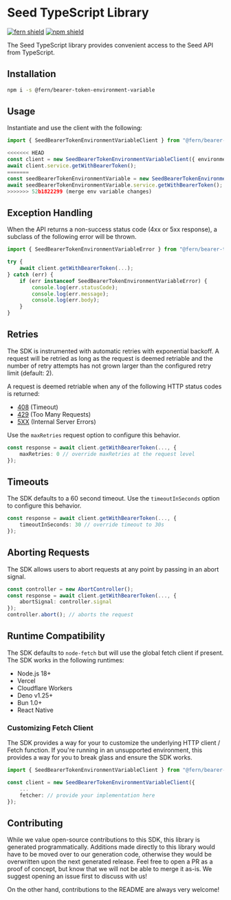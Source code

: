 # Seed TypeScript Library

[![fern shield](https://img.shields.io/badge/%F0%9F%8C%BF-SDK%20generated%20by%20Fern-brightgreen)](https://github.com/fern-api/fern)
[![npm shield](https://img.shields.io/npm/v/@fern/bearer-token-environment-variable)](https://www.npmjs.com/package/@fern/bearer-token-environment-variable)

The Seed TypeScript library provides convenient access to the Seed API from TypeScript.

## Installation

```sh
npm i -s @fern/bearer-token-environment-variable
```

## Usage

Instantiate and use the client with the following:

```typescript
import { SeedBearerTokenEnvironmentVariableClient } from "@fern/bearer-token-environment-variable";

<<<<<<< HEAD
const client = new SeedBearerTokenEnvironmentVariableClient({ environment: "YOUR_BASE_URL", apiKey: "YOUR_API_KEY" });
await client.service.getWithBearerToken();
=======
const seedBearerTokenEnvironmentVariable = new SeedBearerTokenEnvironmentVariableClient();
await seedBearerTokenEnvironmentVariable.service.getWithBearerToken();
>>>>>>> 52b1822299 (merge env variable changes)
```

## Exception Handling

When the API returns a non-success status code (4xx or 5xx response), a subclass of the following error
will be thrown.

```typescript
import { SeedBearerTokenEnvironmentVariableError } from "@fern/bearer-token-environment-variable";

try {
    await client.getWithBearerToken(...);
} catch (err) {
    if (err instanceof SeedBearerTokenEnvironmentVariableError) {
        console.log(err.statusCode);
        console.log(err.message);
        console.log(err.body);
    }
}
```

## Retries

The SDK is instrumented with automatic retries with exponential backoff. A request will be retried as long
as the request is deemed retriable and the number of retry attempts has not grown larger than the configured
retry limit (default: 2).

A request is deemed retriable when any of the following HTTP status codes is returned:

-   [408](https://developer.mozilla.org/en-US/docs/Web/HTTP/Status/408) (Timeout)
-   [429](https://developer.mozilla.org/en-US/docs/Web/HTTP/Status/429) (Too Many Requests)
-   [5XX](https://developer.mozilla.org/en-US/docs/Web/HTTP/Status/500) (Internal Server Errors)

Use the `maxRetries` request option to configure this behavior.

```typescript
const response = await client.getWithBearerToken(..., {
    maxRetries: 0 // override maxRetries at the request level
});
```

## Timeouts

The SDK defaults to a 60 second timeout. Use the `timeoutInSeconds` option to configure this behavior.

```typescript
const response = await client.getWithBearerToken(..., {
    timeoutInSeconds: 30 // override timeout to 30s
});
```

## Aborting Requests

The SDK allows users to abort requests at any point by passing in an abort signal.

```typescript
const controller = new AbortController();
const response = await client.getWithBearerToken(..., {
    abortSignal: controller.signal
});
controller.abort(); // aborts the request
```

## Runtime Compatibility

The SDK defaults to `node-fetch` but will use the global fetch client if present. The SDK works in the following
runtimes:

-   Node.js 18+
-   Vercel
-   Cloudflare Workers
-   Deno v1.25+
-   Bun 1.0+
-   React Native

### Customizing Fetch Client

The SDK provides a way for your to customize the underlying HTTP client / Fetch function. If you're running in an
unsupported environment, this provides a way for you to break glass and ensure the SDK works.

```typescript
import { SeedBearerTokenEnvironmentVariableClient } from "@fern/bearer-token-environment-variable";

const client = new SeedBearerTokenEnvironmentVariableClient({
    ...
    fetcher: // provide your implementation here
});
```

## Contributing

While we value open-source contributions to this SDK, this library is generated programmatically.
Additions made directly to this library would have to be moved over to our generation code,
otherwise they would be overwritten upon the next generated release. Feel free to open a PR as
a proof of concept, but know that we will not be able to merge it as-is. We suggest opening
an issue first to discuss with us!

On the other hand, contributions to the README are always very welcome!
